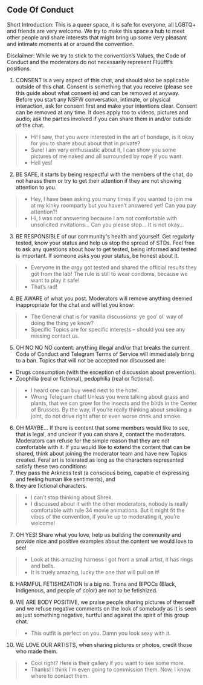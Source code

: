 ## Code Of Conduct
Short Introduction: This is a queer space, it is safe for everyone, all LGBTQ+ and friends are very welcome. We try to make this space a hub to meet other people and share interests that might bring up some very pleasant and intimate moments at or around the convention.

Disclaimer: While we try to stick to the convention’s Values, the Code of Conduct and the moderators do not necessarily represent Flüüfff’s positions.


1. CONSENT is a very aspect of this chat, and should also be applicable outside of this chat. Consent is something that you receive (please see this guide about what consent is) and can be removed at anyway. Before you start any NSFW conversation, intimate, or physical interaction, ask for consent first and make your intentions clear. Consent can be removed at any time.
It does apply too to videos, pictures and audio; ask the parties involved if you can share them in and/or outside of the chat.

> - Hi! I saw, that you were interested in the art of bondage, is it okay for you to share about about that in private?
> - Sure! I am very enthusiastic about it, I can show you some pictures of me naked and all surrounded by rope if you want.
> - Hell yes!

2. BE SAFE, it starts by being respectful with the members of the chat, do not harass them or try to get their attention if they are not showing attention to you.

> - Hey, I have been asking you many times if you wanted to join me at my kinky roomparty but you haven’t answered yet! Can you pay attention?!
> - Hi, I was not answering because I am not comfortable with unsolicited invitations… Can you please stop… It is not okay…

3. BE RESPONSIBLE of our community's health and yourself. Get regularly tested, know your status and help us stop the spread of STDs. Feel free to ask any questions about how to get tested, being informed and tested is important. If someone asks you your status, be honest about it.
> - Everyone in the orgy got tested and shared the official results they got from the lab! The rule is still to wear condoms, because we want to play it safe!
> - That’s rad!

4. BE AWARE of what you post. Moderators will remove anything deemed inappropriate for the chat and will let you know:
> - The General chat is for vanilla discussions: ye goo’ ol’ way of doing the thing ye know?
> - Specific Topics are for specific interests – should you see any missing contact us.

5. OH NO NO NO content: anything illegal and/or that breaks the current Code of Conduct and Telegram Terms of Service will immediately bring to a ban. Topics that will not be accepted nor discussed are:
 - Drugs consumption (with the exception of discussion about prevention).
 - Zoophilia (real or fictional), pedophilia (real or fictional).

> - I heard one can buy weed next to the hotel.
> - Wrong Telegram chat! Unless you were talking about grass and plants, that we can grow for the insects and the birds in the Center of Brussels.  By the way, if you’re really thinking about smoking a joint, do not drive right after or even worse drink and smoke.

6. OH MAYBE… If there is content that some members would like to see, that is legal, and unclear if you can share it, contact the moderators.
Moderators can refuse for the simple reason that they are not comfortable with it. If you would like to extend the content that can be shared, think about joining the moderator team and have new Topics created.
Feral art is tolerated as long as the characters represented satisfy these two conditions:
  1. they pass the Arkness test (a conscious being, capable of expressing and feeling human like sentiments), and 
  2. they are fictional characters.

> - I can’t stop thinking about Shrek.
> - I discussed about it with the other moderators, nobody is really comfortable with rule 34 movie animations. But it might fit the vibes of the convention, if you’re up to moderating it, you’re welcome!

7. OH YES! Share what you love, help us building the community and provide nice and positive examples about the content we would love to see!
> - Look at this amazing harness I got from a small artist, it has rings and bells.
> - It is truely amazing, lucky the one that will pull on it!

8. HARMFUL FETISHIZATION is a big no. Trans and BIPOCs (Black, Indigenous, and people of color) are not to be fetishized.

9. WE ARE BODY POSITIVE, we praise people sharing pictures of themself and we refuse negative comments on the look of somebody as it is seen as just something negative, hurtful and against the spirit of this group chat.
> - This outfit is perfect on you. Damn you look sexy with it.

10. WE LOVE OUR ARTISTS, when sharing pictures or photos, credit those who made them.
> - Cool right? Here is their gallery if you want to see some more.
> - Thanks! I think I'm even going to commission them. Now, I know where to contact them.
